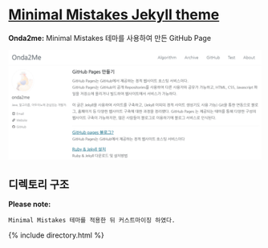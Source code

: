 # [Minimal Mistakes Jekyll theme](https://mmistakes.github.io/minimal-mistakes/)

**Onda2me:** Minimal Mistakes 테마를 사용하여 만든 GitHub Page

[![Onda2me live preview][1]][2]

[1]: /assets/images/main/onda2me_01.PNG (live preview)
[2]: https://onda2me.github.io/

## 디렉토리 구조

**Please note:**  
```
Minimal Mistakes 테마를 적용한 뒤 커스트마이징 하였다.
```

{% include directory.html %}

